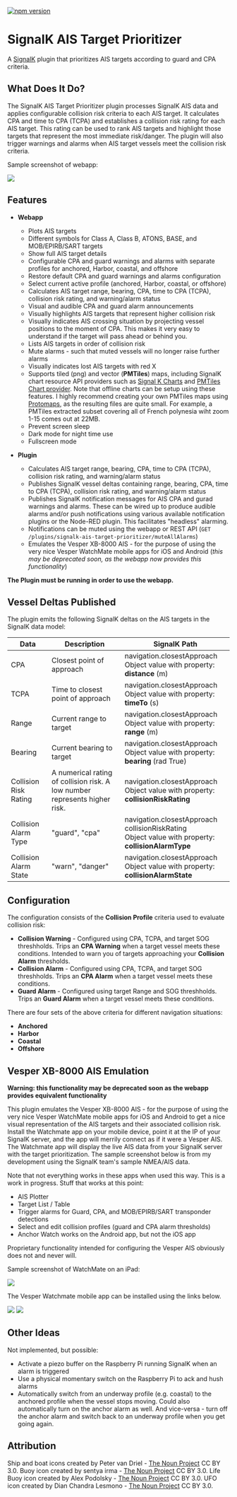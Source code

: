 [![npm version](https://img.shields.io/npm/v/signalk-ais-target-prioritizer.svg)](https://www.npmjs.com/package/signalk-ais-target-prioritizer)

# SignalK AIS Target Prioritizer

A [SignalK](https://signalk.org/) plugin that prioritizes AIS targets according to guard and CPA criteria.

## What Does It Do?

The SignalK AIS Target Prioritizer plugin processes SignalK AIS data and applies configurable collision risk criteria to each AIS target. It calculates CPA and time to CPA (TCPA) and establishes a collision risk rating for each AIS target. This rating can be used to rank AIS targets and highlight those targets that represent the most immediate risk/danger. The plugin will also trigger warnings and alarms when AIS target vessels meet the collision risk criteria.

Sample screenshot of webapp:

![](/resources/webapp.png)

## Features
- **Webapp**
  - Plots AIS targets 
  - Different symbols for Class A, Class B, ATONS, BASE, and MOB/EPIRB/SART targets
  - Show full AIS target details
  - Configurable CPA and guard warnings and alarms with separate profiles for anchored, Harbor, coastal, and offshore
  - Restore default CPA and guard warnings and alarms configuration
  - Select current active profile (anchored, Harbor, coastal, or offshore)
  - Calculates AIS target range, bearing, CPA, time to CPA (TCPA), collision risk rating, and warning/alarm status
  - Visual and audible CPA and guard alarm announcements
  - Visually highlights AIS targets that represent higher collision risk
  - Visually indicates AIS crossing situation by projecting vessel positions to the moment of CPA. This makes it very easy to understand if the target will pass ahead or behind you.
  - Lists AIS targets in order of collision risk
  - Mute alarms - such that muted vessels will no longer raise further alarms
  - Visually indicates lost AIS targets with red X
  - Supports tiled (png) and vector (**PMTiles**) maps, including SignalK chart resource API providers such as [Signal K Charts](https://github.com/SignalK/charts-plugin) and [PMTiles Chart provider](https://github.com/panaaj/signalk-pmtiles-plugin). Note that offline charts can be setup using these features. I highly recommend creating your own PMTiles maps using [Protomaps](https://docs.protomaps.com/), as the resulting files are quite small. For example, a PMTiles extracted subset covering all of French polynesia wiht zoom 1-15 comes out at 22MB.
  - Prevent screen sleep
  - Dark mode for night time use
  - Fullscreen mode

- **Plugin**
  - Calculates AIS target range, bearing, CPA, time to CPA (TCPA), collision risk rating, and warning/alarm status
  - Publishes SignalK vessel deltas containing range, bearing, CPA, time to CPA (TCPA), collision risk rating, and warning/alarm status
  - Publishes SignalK notification messages for AIS CPA and gurad warnings and alarms. These can be wired up to produce audible alarms and/or push notifications using various available notification plugins or the Node-RED plugin. This facilitates "headless" alarming.
  - Notifications can be muted using the webapp or REST API (`GET /plugins/signalk-ais-target-prioritizer/muteAllAlarms`)
  - Emulates the Vesper XB-8000 AIS - for the purpose of using the very nice Vesper WatchMate mobile apps for iOS and Android (*this may be deprecated soon, as the webapp now provides this functionality*)

**The Plugin must be running in order to use the webapp.**

## Vessel Deltas Published

The plugin emits the following SignalK deltas on the AIS targets in the SignalK data model:

| Data | Description | SignalK Path |
| --- | --- | --- |
| CPA | Closest point of approach | navigation.closestApproach<br/>Object value with property: **distance** (m)
| TCPA | Time to closest point of approach | navigation.closestApproach<br/> Object value with property: **timeTo** (s)
| Range | Current range to target | navigation.closestApproach<br/>Object value with property: **range** (m)
| Bearing | Current bearing to target | navigation.closestApproach<br/>Object value with property: **bearing** (rad True)
| Collision Risk Rating | A numerical rating of collision risk. A low number represents higher risk. | navigation.closestApproach<br/> Object value with property: **collisionRiskRating**
| Collision Alarm Type | "guard", "cpa" | navigation.closestApproach<br>collisionRiskRating<br/>Object value with property: **collisionAlarmType**
| Collision Alarm State | "warn", "danger" | navigation.closestApproach<br/>Object value with property: **collisionAlarmState**

## Configuration

The configuration consists of the **Collision Profile** criteria used to evaluate collision risk:

* **Collision Warning** - Configured using CPA, TCPA, and target SOG threshholds. Trips an **CPA Warning** when a target vessel meets these conditions. Intended to warn you of targets approaching your **Collision Alarm** thresholds. 
* **Collision Alarm** - Configured using CPA, TCPA, and target SOG threshholds. Trips an **CPA Alarm** when a target vessel meets these conditions.
* **Guard Alarm** - Configured using target Range and SOG threshholds. Trips an **Guard Alarm** when a target vessel meets these conditions.

There are four sets of the above criteria for different navigation situations:

* **Anchored**
* **Harbor**
* **Coastal**
* **Offshore**

## Vesper XB-8000 AIS Emulation

**Warning: this functionality may be deprecated soon as the webapp provides equivalent functionality**

This plugin emulates the Vesper XB-8000 AIS - for the purpose of using the very nice Vesper WatchMate mobile apps for iOS and Android to get a nice visual representation of the AIS targets and their associated collision risk. Install the Watchmate app on your mobile device, point it at the IP of your SignalK server, and the app will merrily connect as if it were a Vesper AIS. The Watchmate app will display the live AIS data from your SignalK server with the target prioritization. The sample screenshot below is from my development using the SignalK team's sample NMEA/AIS data.

Note that not everything works in these apps when used this way. This is a work in progress. Stuff that works at this point:

* AIS Plotter
* Target List / Table
* Trigger alarms for Guard, CPA, and MOB/EPIRB/SART transponder detections
* Select and edit collision profiles (guard and CPA alarm thresholds)
* Anchor Watch works on the Android app, but not the iOS app

Proprietary functionality intended for configuring the Vesper AIS obviously does not and never will.

Sample screenshot of WatchMate on an iPad:

![](resources/watchmate-800.png)

The Vesper Watchmate mobile app can be installed using the links below.

[![](/resources/google-play-store-40.png)](https://play.google.com/store/apps/details?id=com.bhs.watchmate&hl=en_NZ) [![](/resources/apple-app-store-40.png)](https://apps.apple.com/us/app/watchmate/id557485481)

## Other Ideas

Not implemented, but possible:

* Activate a piezo buffer on the Raspberry Pi running SignalK when an alarm is triggered
* Use a physical momentary switch on the Raspberry Pi to ack and hush alarms
* Automatically switch from an underway profile (e.g. coastal) to the anchored profile when the vessel stops moving. Could also automatically turn on the anchor alarm as well. And vice-versa - turn off the anchor alarm and switch back to an underway profile when you get going again. 


## Attribution

Ship and boat icons created by Peter van Driel - [The Noun Project](https://thenounproject.com) CC BY 3.0.
Buoy icon created by sentya irma - [The Noun Project](https://thenounproject.com) CC BY 3.0.
Life Buoy icon created by Alex Podolsky - [The Noun Project](https://thenounproject.com) CC BY 3.0.
UFO icon created by Dian Chandra Lesmono - [The Noun Project](https://thenounproject.com) CC BY 3.0.
